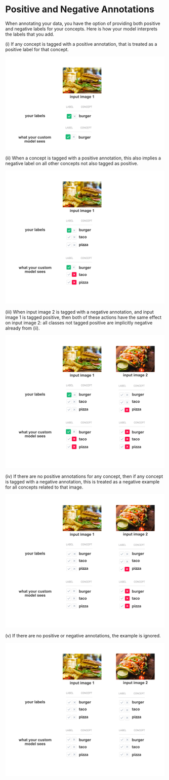 # Positive and Negative Annotations

When annotating your data, you have the option of providing both positive and negative labels for your concepts. Here is how your model interprets the labels that you add.

\(i\) If any concept is tagged with a positive annotation, that is treated as a positive label for that concept.

![](../../.gitbook/assets/annotation_i%20%282%29%20%282%29%20%283%29%20%284%29%20%284%29%20%284%29.jpg)

\(ii\) When a concept is tagged with a positive annotation, this also implies a negative label on all other concepts not also tagged as positive.

![](../../.gitbook/assets/annotation_ii%20%282%29%20%282%29%20%283%29%20%284%29%20%284%29%20%284%29%20%282%29.jpg)

\(iii\) When input image 2 is tagged with a negative annotation, and input image 1 is tagged positive, then both of these actions have the same effect on input image 2: all classes not tagged positive are implicitly negative already from \(ii\).

![](../../.gitbook/assets/annotation_iii%20%282%29%20%282%29%20%283%29%20%284%29%20%284%29%20%284%29%20%282%29.jpg)

\(iv\) If there are no positive annotations for any concept, then if any concept is tagged with a negative annotation, this is treated as a negative example for all concepts related to that image.

![](../../.gitbook/assets/annotation_iv%20%282%29%20%282%29%20%283%29%20%283%29%20%281%29%20%284%29.jpg)

\(v\) If there are no positive or negative annotations, the example is ignored.

![](../../.gitbook/assets/annotation_v%20%282%29%20%282%29%20%282%29%20%281%29%20%281%29.jpg)

